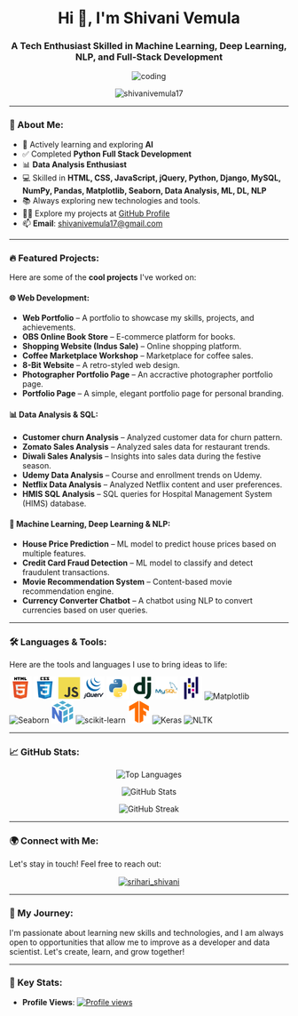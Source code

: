 <h1 align="center">Hi 👋, I'm Shivani Vemula</h1>
<h3 align="center">A Tech Enthusiast Skilled in Machine Learning, Deep Learning, NLP, and Full-Stack Development</h3>

<div align="center">
  <img alt="coding" width="400" src="https://cdn.dribbble.com/users/4055494/screenshots/15215756/media/d2b66c4ca0192aa26d103448b3d1518b.gif" />
</div>

<p align="center">
  <img src="https://komarev.com/ghpvc/?username=shivanivemula17&label=Profile%20views&color=0e75b6&style=flat" alt="shivanivemula17" />
</p>

---

### 🚀 About Me:
- 🌱 Actively learning and exploring **AI**  
- ✅ Completed **Python Full Stack Development**  
- 📊 **Data Analysis Enthusiast**  
- 💻 Skilled in **HTML, CSS, JavaScript, jQuery, Python, Django, MySQL, NumPy, Pandas, Matplotlib, Seaborn, Data Analysis, ML, DL, NLP**  
- 📚 Always exploring new technologies and tools.  
- 👨‍💻 Explore my projects at [GitHub Profile](https://github.com/shivanivemula17)  
- 📫 **Email**: [shivanivemula17@gmail.com](mailto:shivanivemula17@gmail.com)  

---

### 🔥 Featured Projects:
Here are some of the **cool projects** I've worked on:

#### **🌐 Web Development:**
- **Web Portfolio** – A portfolio to showcase my skills, projects, and achievements.  
- **OBS Online Book Store** – E-commerce platform for books.  
- **Shopping Website (Indus Sale)** – Online shopping platform.  
- **Coffee Marketplace Workshop** – Marketplace for coffee sales.  
- **8-Bit Website** – A retro-styled web design.
- **Photographer Portfolio Page** – An accractive photographer portfolio page.
- **Portfolio Page** – A simple, elegant portfolio page for personal branding.

#### **📊 Data Analysis & SQL:**
- **Customer churn Analysis** – Analyzed customer data for churn pattern. 
- **Zomato Sales Analysis** – Analyzed sales data for restaurant trends.  
- **Diwali Sales Analysis** – Insights into sales data during the festive season.  
- **Udemy Data Analysis** – Course and enrollment trends on Udemy.  
- **Netflix Data Analysis** – Analyzed Netflix content and user preferences.  
- **HMIS SQL Analysis** – SQL queries for Hospital Management System (HIMS) database.

#### **🤖 Machine Learning, Deep Learning & NLP:**
- **House Price Prediction** – ML model to predict house prices based on multiple features. 
- **Credit Card Fraud Detection** – ML model to classify and detect fraudulent transactions.
- **Movie Recommendation System** – Content-based movie recommendation engine. 
- **Currency Converter Chatbot** –  A chatbot using NLP to convert currencies based on user queries.
  
---

### 🛠️ Languages & Tools:
Here are the tools and languages I use to bring ideas to life:

<p align="center">
 <p align="left">
 <p align="left">
  <img src="https://raw.githubusercontent.com/devicons/devicon/master/icons/html5/html5-original-wordmark.svg" alt="HTML5" width="40" height="40"/>  
  <img src="https://raw.githubusercontent.com/devicons/devicon/master/icons/css3/css3-original-wordmark.svg" alt="CSS3" width="40" height="40"/>  
  <img src="https://raw.githubusercontent.com/devicons/devicon/master/icons/javascript/javascript-original.svg" alt="JavaScript" width="40" height="40"/>  
  <img src="https://raw.githubusercontent.com/devicons/devicon/master/icons/jquery/jquery-original-wordmark.svg" alt="jQuery" width="40" height="40"/>  
  <img src="https://raw.githubusercontent.com/devicons/devicon/master/icons/python/python-original.svg" alt="Python" width="40" height="40"/>  
  <img src="https://raw.githubusercontent.com/devicons/devicon/master/icons/django/django-plain.svg" alt="Django" width="40" height="40"/>  
  <img src="https://raw.githubusercontent.com/devicons/devicon/master/icons/mysql/mysql-original-wordmark.svg" alt="MySQL" width="40" height="40"/>  
  <img src="https://raw.githubusercontent.com/devicons/devicon/2ae2a900d2f041da66e950e4d48052658d850630/icons/pandas/pandas-original.svg" alt="Pandas" width="40" height="40"/>  
  <img src="https://upload.wikimedia.org/wikipedia/commons/8/84/Matplotlib_icon.svg" alt="Matplotlib" width="40" height="40"/>  
  <img src="https://seaborn.pydata.org/_images/logo-mark-lightbg.svg" alt="Seaborn" width="40" height="40"/>  
  <img src="https://raw.githubusercontent.com/devicons/devicon/master/icons/numpy/numpy-original.svg" alt="NumPy" width="40" height="40"/>  
  <img src="https://upload.wikimedia.org/wikipedia/commons/1/19/Scikit_learn_logo_small.svg" alt="scikit-learn" width="40" height="40"/>  
  <img src="https://raw.githubusercontent.com/devicons/devicon/master/icons/tensorflow/tensorflow-original.svg" alt="TensorFlow" width="40" height="40"/>  
  <img src="https://upload.wikimedia.org/wikipedia/commons/a/ae/Keras_logo.svg" alt="Keras" width="40" height="40"/>  
  <img src="https://upload.wikimedia.org/wikipedia/commons/8/8b/NLTK_logo.png" alt="NLTK" width="40" height="40"/>
</p>

</p>

</p>

---

### 📈 GitHub Stats:

<p align="center">
  <img src="https://github-readme-stats.vercel.app/api/top-langs/?username=shivanivemula17&langs_count=10&layout=compact&theme=radical&hide=css" alt="Top Languages" />
</p>

<p align="center">
  <img src="https://github-readme-stats.vercel.app/api?username=shivanivemula17&show_icons=true&theme=radical" alt="GitHub Stats" />
</p>

<p align="center">
  <img src="https://github-readme-streak-stats.herokuapp.com/?user=shivanivemula17&theme=radical" alt="GitHub Streak" />
</p>

---

### 🌍 Connect with Me:

Let's stay in touch! Feel free to reach out:

<p align="center">
  <a href="https://instagram.com/srihari_shivani" target="blank">
    <img align="center" src="https://raw.githubusercontent.com/rahuldkjain/github-profile-readme-generator/master/src/images/icons/Social/instagram.svg" alt="srihari_shivani" height="30" width="40" />
  </a>
</p>

---

### 💬 My Journey:
I'm passionate about learning new skills and technologies, and I am always open to opportunities that allow me to improve as a developer and data scientist. Let's create, learn, and grow together!

---

### 🔑 Key Stats:
- **Profile Views**: [![Profile views](https://komarev.com/ghpvc/?username=shivanivemula17&label=Profile%20views&color=0e75b6&style=flat)](https://github.com/shivanivemula17)


